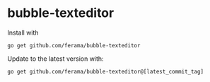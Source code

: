 # bubble-texteditor

Install with
```
go get github.com/ferama/bubble-texteditor
```

Update to the latest version with:
```
go get github.com/ferama/bubble-texteditor@[latest_commit_tag]
```
